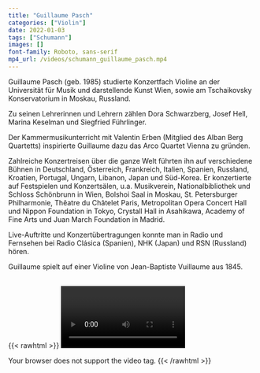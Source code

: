 ```yaml
---
title: "Guillaume Pasch"
categories: ["Violin"]
date: 2022-01-03
tags: ["Schumann"]
images: []
font-family: Roboto, sans-serif
mp4_url: /videos/schumann_guillaume_pasch.mp4
---
```


Guillaume Pasch (geb. 1985) studierte Konzertfach Violine an der Universität für Musik und darstellende Kunst Wien, sowie am Tschaikovsky Konservatorium in Moskau, Russland.

Zu seinen Lehrerinnen und Lehrern zählen Dora Schwarzberg, Josef Hell, Marina Keselman und Siegfried Führlinger.

Der Kammermusikunterricht mit Valentin Erben (Mitglied des Alban Berg Quartetts) inspirierte Guillaume dazu das Arco Quartet Vienna zu gründen.

Zahlreiche Konzertreisen über die ganze Welt führten ihn auf verschiedene Bühnen in Deutschland, Österreich, Frankreich, Italien, Spanien, Russland, Kroatien, Portugal, Ungarn, Libanon, Japan und Süd-Korea. Er konzertierte auf Festspielen und Konzertsälen, u.a. Musikverein, Nationalbibliothek und Schloss Schönbrunn in Wien, Bolshoi Saal in Moskau, St. Petersburger Philharmonie, Thêatre du Châtelet Paris, Metropolitan Opera Concert Hall und Nippon Foundation in Tokyo, Crystall Hall in Asahikawa, Academy of Fine Arts und Juan March Foundation in Madrid.

Live-Auftritte und Konzertübertragungen konnte man in Radio und Fernsehen bei Radio Clásica (Spanien), NHK (Japan) und RSN (Russland) hören.

Guillaume spielt auf einer Violine von Jean-Baptiste Vuillaume aus 1845.
<br>
<br>

{{< rawhtml >}}
<video width=50% controls autoplay>

<source src="/videos/schumann_guillaume_pasch.mp4" type="video/mp4">
Your browser does not support the video tag.
</video>
{{< /rawhtml >}}

<!-- {{< img-index "1" "Photo of XXX" >}} -->

<!-- {{< param "mp4_url" >}} -->
